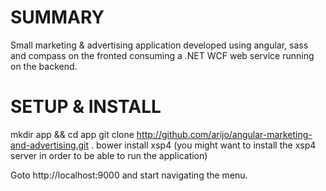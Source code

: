# SUMMARY

Small marketing & advertising application developed using angular, sass and compass on the fronted 
consuming a .NET WCF web service running on the backend.

# SETUP & INSTALL

mkdir app && cd app
git clone http://github.com/arijo/angular-marketing-and-advertising.git .
bower install
xsp4 (you might want to install the xsp4 server in order to be able to run the application)

Goto http://localhost:9000 and start navigating the menu. 

